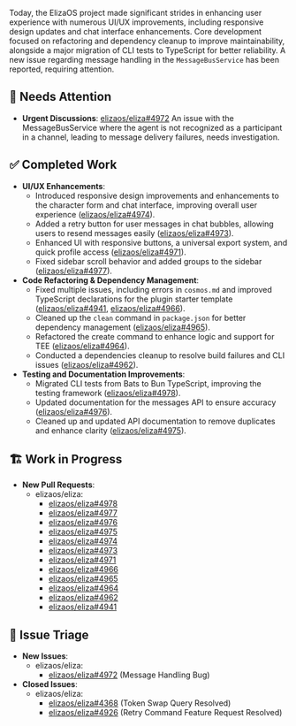 Today, the ElizaOS project made significant strides in enhancing user experience with numerous UI/UX improvements, including responsive design updates and chat interface enhancements. Core development focused on refactoring and dependency cleanup to improve maintainability, alongside a major migration of CLI tests to TypeScript for better reliability. A new issue regarding message handling in the `MessageBusService` has been reported, requiring attention.

## 🚨 Needs Attention
- **Urgent Discussions**: [elizaos/eliza#4972](https://github.com/elizaos/eliza/issues/4972) An issue with the MessageBusService where the agent is not recognized as a participant in a channel, leading to message delivery failures, needs investigation.

## ✅ Completed Work
- **UI/UX Enhancements**:
    - Introduced responsive design improvements and enhancements to the character form and chat interface, improving overall user experience ([elizaos/eliza#4974](https://github.com/elizaos/eliza/pull/4974)).
    - Added a retry button for user messages in chat bubbles, allowing users to resend messages easily ([elizaos/eliza#4973](https://github.com/elizaos/eliza/pull/4973)).
    - Enhanced UI with responsive buttons, a universal export system, and quick profile access ([elizaos/eliza#4971](https://github.com/elizaos/eliza/pull/4971)).
    - Fixed sidebar scroll behavior and added groups to the sidebar ([elizaos/eliza#4977](https://github.com/elizaos/eliza/pull/4977)).
- **Code Refactoring & Dependency Management**:
    - Fixed multiple issues, including errors in `cosmos.md` and improved TypeScript declarations for the plugin starter template ([elizaos/eliza#4941](https://github.com/elizaos/eliza/pull/4941), [elizaos/eliza#4966](https://github.com/elizaos/eliza/pull/4966)).
    - Cleaned up the `clean` command in `package.json` for better dependency management ([elizaos/eliza#4965](https://github.com/elizaos/eliza/pull/4965)).
    - Refactored the create command to enhance logic and support for TEE ([elizaos/eliza#4964](https://github.com/elizaos/eliza/pull/4964)).
    - Conducted a dependencies cleanup to resolve build failures and CLI issues ([elizaos/eliza#4962](https://github.com/elizaos/eliza/pull/4962)).
- **Testing and Documentation Improvements**:
    - Migrated CLI tests from Bats to Bun TypeScript, improving the testing framework ([elizaos/eliza#4978](https://github.com/elizaos/eliza/pull/4978)).
    - Updated documentation for the messages API to ensure accuracy ([elizaos/eliza#4976](https://github.com/elizaos/eliza/pull/4976)).
    - Cleaned up and updated API documentation to remove duplicates and enhance clarity ([elizaos/eliza#4975](https://github.com/elizaos/eliza/pull/4975)).

## 🏗️ Work in Progress
- **New Pull Requests**:
    - elizaos/eliza:
        - [elizaos/eliza#4978](https://github.com/elizaos/eliza/pull/4978)
        - [elizaos/eliza#4977](https://github.com/elizaos/eliza/pull/4977)
        - [elizaos/eliza#4976](https://github.com/elizaos/eliza/pull/4976)
        - [elizaos/eliza#4975](https://github.com/elizaos/eliza/pull/4975)
        - [elizaos/eliza#4974](https://github.com/elizaos/eliza/pull/4974)
        - [elizaos/eliza#4973](https://github.com/elizaos/eliza/pull/4973)
        - [elizaos/eliza#4971](https://github.com/elizaos/eliza/pull/4971)
        - [elizaos/eliza#4966](https://github.com/elizaos/eliza/pull/4966)
        - [elizaos/eliza#4965](https://github.com/elizaos/eliza/pull/4965)
        - [elizaos/eliza#4964](https://github.com/elizaos/eliza/pull/4964)
        - [elizaos/eliza#4962](https://github.com/elizaos/eliza/pull/4962)
        - [elizaos/eliza#4941](https://github.com/elizaos/eliza/pull/4941)

## 🐞 Issue Triage
- **New Issues**:
    - elizaos/eliza:
        - [elizaos/eliza#4972](https://github.com/elizaos/eliza/issues/4972) (Message Handling Bug)
- **Closed Issues**:
    - elizaos/eliza:
        - [elizaos/eliza#4368](https://github.com/elizaos/eliza/issues/4368) (Token Swap Query Resolved)
        - [elizaos/eliza#4926](https://github.com/elizaos/eliza/issues/4926) (Retry Command Feature Request Resolved)